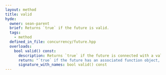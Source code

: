```yaml
---
layout: method
title: valid
hyde:
  owner: sean-parent
  brief: Returns `true` if the future is valid.
  tags:
    - method
  defined_in_file: concurrency/future.hpp
  overloads:
    bool valid() const:
      description: Returns `true` if the future is connected with a valid task. A default constructed object or a canceled one returns `false`.
      return: "`true` if the future has an associated function object, otherwise `false`; after a reset, it returns `false`"
      signature_with_names: bool valid() const
---
```

